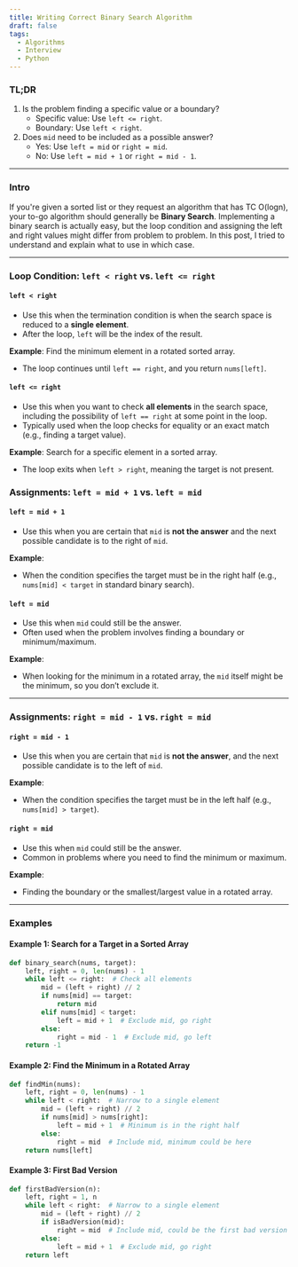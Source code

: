 ```yaml
---
title: Writing Correct Binary Search Algorithm
draft: false
tags:
  - Algorithms
  - Interview
  - Python
---
```

### **TL;DR**

1. Is the problem finding a specific value or a boundary?
    - Specific value: Use `left <= right`.
    - Boundary: Use `left < right`.
2. Does `mid` need to be included as a possible answer?
    - Yes: Use `left = mid` or `right = mid`.
    - No: Use `left = mid + 1` or `right = mid - 1`.

---
### **Intro**

If you're given a sorted list or they request an algorithm that has TC O(logn), your to-go algorithm should generally be **Binary Search**. Implementing a binary search is actually easy, but the loop condition and assigning the left and right values might differ from problem to problem. In this post, I tried to understand and explain what to use in which case.

---

### **Loop Condition: `left < right` vs. `left <= right`**

#### **`left < right`**

- Use this when the termination condition is when the search space is reduced to a **single element**.
- After the loop, `left` will be the index of the result.

**Example**: Find the minimum element in a rotated sorted array.

- The loop continues until `left == right`, and you return `nums[left]`.

#### **`left <= right`**

- Use this when you want to check **all elements** in the search space, including the possibility of `left == right` at some point in the loop.
- Typically used when the loop checks for equality or an exact match (e.g., finding a target value).

**Example**: Search for a specific element in a sorted array.

- The loop exits when `left > right`, meaning the target is not present.

### **Assignments: `left = mid + 1` vs. `left = mid`**

#### **`left = mid + 1`**

- Use this when you are certain that `mid` is **not the answer** and the next possible candidate is to the right of `mid`.

**Example**:

- When the condition specifies the target must be in the right half (e.g., `nums[mid] < target` in standard binary search).

#### **`left = mid`**

- Use this when `mid` could still be the answer.
- Often used when the problem involves finding a boundary or minimum/maximum.

**Example**:

- When looking for the minimum in a rotated array, the `mid` itself might be the minimum, so you don’t exclude it.

---

### **Assignments: `right = mid - 1` vs. `right = mid`**

#### **`right = mid - 1`**

- Use this when you are certain that `mid` is **not the answer**, and the next possible candidate is to the left of `mid`.

**Example**:

- When the condition specifies the target must be in the left half (e.g., `nums[mid] > target`).

#### **`right = mid`**

- Use this when `mid` could still be the answer.
- Common in problems where you need to find the minimum or maximum.

**Example**:

- Finding the boundary or the smallest/largest value in a rotated array.

---
### **Examples**

#### Example 1: Search for a Target in a Sorted Array

```python
def binary_search(nums, target):
    left, right = 0, len(nums) - 1
    while left <= right:  # Check all elements
        mid = (left + right) // 2
        if nums[mid] == target:
            return mid
        elif nums[mid] < target:
            left = mid + 1  # Exclude mid, go right
        else:
            right = mid - 1  # Exclude mid, go left
    return -1
```

#### Example 2: Find the Minimum in a Rotated Array

```python
def findMin(nums):
    left, right = 0, len(nums) - 1
    while left < right:  # Narrow to a single element
        mid = (left + right) // 2
        if nums[mid] > nums[right]:
            left = mid + 1  # Minimum is in the right half
        else:
            right = mid  # Include mid, minimum could be here
    return nums[left]
```

#### Example 3: First Bad Version

```python
def firstBadVersion(n):
    left, right = 1, n
    while left < right:  # Narrow to a single element
        mid = (left + right) // 2
        if isBadVersion(mid):
            right = mid  # Include mid, could be the first bad version
        else:
            left = mid + 1  # Exclude mid, go right
    return left
```
